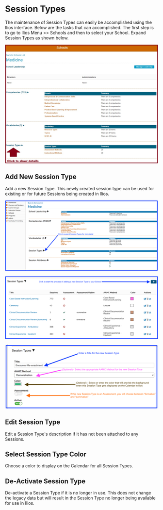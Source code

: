 # Session Types

The maintenance of Session Types can easily be accomplished using the Ilios interface. Below are the tasks that can accomplished. The first step is to go to Ilios Menu &gt;&gt; Schools and then to select your School. Expand Session Types as shown below.

![](../.gitbook/assets/session_types.jpg)

## Add New Session Type

Add a new Session Type. This newly created session type can be used for existing or for future Sessions being created in Ilios.

![Reveal School-level Session Type Details](../.gitbook/assets/new_sess_type1.png)

![Add New Session Type \(Step 1\)](../.gitbook/assets/new_sess_type2.png)

![Add New Session Type \(Step 2\)](../.gitbook/assets/new_sess_type3.png)

## Edit Session Type

Edit a Session Type's description if it has not been attached to any Sessions.

## Select Session Type Color

Choose a color to display on the Calendar for all Session Types.

## De-Activate Session Type

De-activate a Session Type if it is no longer in use. This does not change the legacy data but will result in the Session Type no longer being available for use in Ilios.



